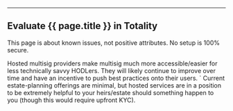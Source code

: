 ---
## Evaluate {{ page.title }} in Totality

This page is about known issues, not positive attributes.
No setup is 100% secure.

Hosted multisig providers make multisig much more accessible/easier for less technically savvy HODLers.
They will likely continue to improve over time and have an incentive to push best practices onto their users.
`
Current estate-planning offerings are minimal, but hosted services are in a position to be extremely helpful to your heirs/estate should something happen to you (though this would require upfront KYC).

